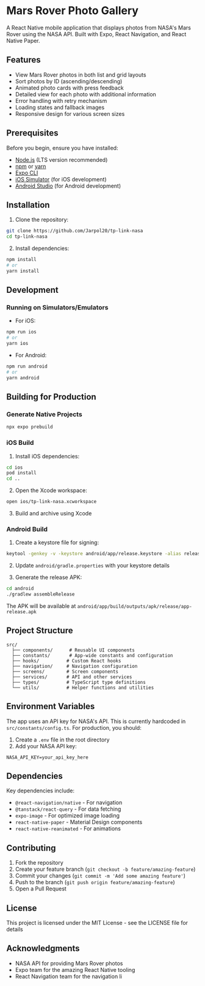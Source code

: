 # Mars Rover Photo Gallery

A React Native mobile application that displays photos from NASA's Mars Rover using the NASA API. Built with Expo, React Navigation, and React Native Paper.

## Features

- View Mars Rover photos in both list and grid layouts
- Sort photos by ID (ascending/descending)
- Animated photo cards with press feedback
- Detailed view for each photo with additional information
- Error handling with retry mechanism
- Loading states and fallback images
- Responsive design for various screen sizes

## Prerequisites

Before you begin, ensure you have installed:

- [Node.js](https://nodejs.org/) (LTS version recommended)
- [npm](https://www.npmjs.com/) or [yarn](https://yarnpkg.com/)
- [Expo CLI](https://docs.expo.dev/get-started/installation/)
- [iOS Simulator](https://developer.apple.com/xcode/) (for iOS development)
- [Android Studio](https://developer.android.com/studio) (for Android development)

## Installation

1. Clone the repository:

```bash
git clone https://github.com/Jarpol20/tp-link-nasa
cd tp-link-nasa
```

2. Install dependencies:

```bash
npm install
# or
yarn install
```

## Development

### Running on Simulators/Emulators

- For iOS:

```bash
npm run ios
# or
yarn ios
```

- For Android:

```bash
npm run android
# or
yarn android
```

## Building for Production

### Generate Native Projects

```bash
npx expo prebuild
```

### iOS Build

1. Install iOS dependencies:

```bash
cd ios
pod install
cd ..
```

2. Open the Xcode workspace:

```bash
open ios/tp-link-nasa.xcworkspace
```

3. Build and archive using Xcode

### Android Build

1. Create a keystore file for signing:

```bash
keytool -genkey -v -keystore android/app/release.keystore -alias release -keyalg RSA -keysize 2048 -validity 10000
```

2. Update `android/gradle.properties` with your keystore details

3. Generate the release APK:

```bash
cd android
./gradlew assembleRelease
```

The APK will be available at `android/app/build/outputs/apk/release/app-release.apk`

## Project Structure

```
src/
  ├── components/      # Reusable UI components
  ├── constants/       # App-wide constants and configuration
  ├── hooks/          # Custom React hooks
  ├── navigation/     # Navigation configuration
  ├── screens/        # Screen components
  ├── services/       # API and other services
  ├── types/          # TypeScript type definitions
  └── utils/          # Helper functions and utilities
```

## Environment Variables

The app uses an API key for NASA's API. This is currently hardcoded in `src/constants/config.ts`. For production, you should:

1. Create a `.env` file in the root directory
2. Add your NASA API key:

```
NASA_API_KEY=your_api_key_here
```

## Dependencies

Key dependencies include:

- `@react-navigation/native` - For navigation
- `@tanstack/react-query` - For data fetching
- `expo-image` - For optimized image loading
- `react-native-paper` - Material Design components
- `react-native-reanimated` - For animations

## Contributing

1. Fork the repository
2. Create your feature branch (`git checkout -b feature/amazing-feature`)
3. Commit your changes (`git commit -m 'Add some amazing feature'`)
4. Push to the branch (`git push origin feature/amazing-feature`)
5. Open a Pull Request

## License

This project is licensed under the MIT License - see the LICENSE file for details

## Acknowledgments

- NASA API for providing Mars Rover photos
- Expo team for the amazing React Native tooling
- React Navigation team for the navigation li